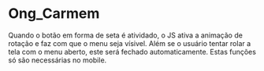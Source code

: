 # Ong_Carmem
Quando o botão em forma de seta é atividado, o JS ativa a animação de rotação e faz com que o menu seja vísivel. Além se o usuário tentar rolar a tela com o menu aberto, este será fechado automaticamente. Estas funções só são necessárias no mobile.
